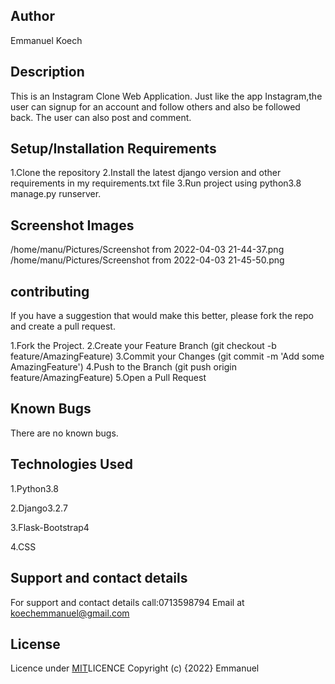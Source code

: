## Author
Emmanuel Koech
## Description
This is an Instagram Clone Web Application. Just like the app Instagram,the user can signup for an account and follow others and also be followed back. The user can also post and comment.
## Setup/Installation Requirements
1.Clone the repository
2.Install the latest django version and other requirements in my requirements.txt file
3.Run project using python3.8 manage.py runserver.
## Screenshot Images
/home/manu/Pictures/Screenshot from 2022-04-03 21-44-37.png
/home/manu/Pictures/Screenshot from 2022-04-03 21-45-50.png
 
## contributing
If you have a suggestion that would make this better, please fork the repo and create a pull request.

1.Fork the Project.
2.Create your Feature Branch (git checkout -b feature/AmazingFeature)
3.Commit your Changes (git commit -m 'Add some AmazingFeature')
4.Push to the Branch (git push origin feature/AmazingFeature)
5.Open a Pull Request

## Known Bugs
There are no known bugs.

## Technologies Used
1.Python3.8

2.Django3.2.7

3.Flask-Bootstrap4

4.CSS
## Support and contact details
For support and contact details call:0713598794 Email at koechemmanuel@gmail.com

## License
Licence under [MIT](https://choosealicense.com/licenses/mit/#)LICENCE 
Copyright (c) {2022} Emmanuel